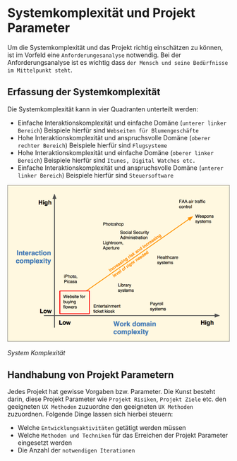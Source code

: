 # Systemkomplexität und Projekt Parameter
Um die Systemkomplexität und das Projekt richtig einschätzen zu können, ist im Vorfeld eine `Anforderungesanalyse` notwendig. Bei der Anforderungsanalyse ist es wichtig dass `der Mensch und seine Bedürfnisse im Mittelpunkt steht`.

## Erfassung der Systemkomplexität
Die Systemkomplexität kann in  vier Quadranten unterteilt werden:
* Einfache Interaktionskomplexität und einfache Domäne (`unterer linker Bereich`) Beispiele hierfür sind `Webseiten für Blumengeschäfte`
* Hohe Interaktionskomplexität und anspruchsvolle Domäne (`oberer rechter Bereich`) Beispiele hierfür sind `Flugsysteme`
* Hohe Interaktionskomplexität und einfache Domäne (`oberer linker Bereich`) Beispiele hierfür sind `Itunes, Digital Watches etc.`
* Einfache Interaktionskomplexität und anspruchsvolle Domäne (`unterer linker Bereich`) Beispiele hierfür sind `Steuersoftware`



![System Komplexität](./images/system_complexity.png)

*System Komplexität*

## Handhabung von Projekt Parametern
Jedes Projekt hat gewisse Vorgaben bzw. Parameter. Die Kunst besteht darin, diese Projekt Parameter wie `Projekt Risiken`, `Projekt Ziele` etc. den geeigneten `UX Methoden` zuzuordne den geeigneten `UX Methoden` zuzuordnen. Folgende Dinge lassen sich hierbei steuern:
* Welche `Entwicklungsaktivitäten` getätigt werden müssen
* Welche `Methoden und Techniken` für das Erreichen der Projekt Parameter eingesetzt werden
* Die Anzahl der `notwendigen Iterationen`
